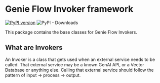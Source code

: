 # Genie Flow Invoker framework
[![PyPI version](https://badge.fury.io/py/genie-flow-invoker.svg?icon=si%3Apython)](https://badge.fury.io/py/genie-flow-invoker)
![PyPI - Downloads](https://img.shields.io/pypi/dm/genie-flow-invoker)

This package contains the base classes for Genie Flow Invokers.

## What are Invokers
An Invoker is a class that gets used when an external service needs to be called. That
external service may be a known GenAI API, or a Vector Database or anything else. Calling
that external service should follow the pattern of input -> process -> output.